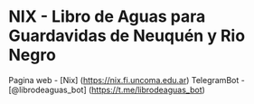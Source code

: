 # NIX - Libro de Aguas para Guardavidas de Neuquén y Rio Negro

Pagina web - [Nix] (https://nix.fi.uncoma.edu.ar)
TelegramBot - [@librodeaguas_bot] (https://t.me/librodeaguas_bot)
